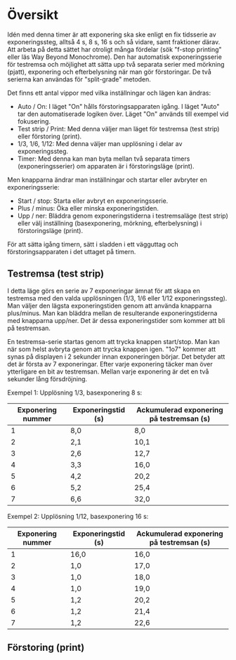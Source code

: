 # Översikt

Idén med denna timer är att exponering ska ske enligt en fix tidsserie av exponeringssteg, alltså 4 s, 8 s, 16 s och så vidare, samt fraktioner därav. Att arbeta på detta sättet har otroligt många fördelar (sök "f-stop printing" eller läs Way Beyond Monochrome). Den har automatisk exponeringsserie för testremsa och möjlighet att sätta upp två separata serier med mörkning (pjatt), exponering och efterbelysning när man gör förstoringar. De två serierna kan användas för "split-grade" metoden.

Det finns ett antal vippor med vilka inställningar och lägen kan ändras:

* Auto / On: I läget "On" hålls förstoringsapparaten igång. I läget "Auto" tar den automatiserade logiken över. Läget "On" används till exempel vid fokusering.
* Test strip / Print: Med denna väljer man läget för testremsa (test strip) eller förstoring (print).
* 1/3, 1/6, 1/12: Med denna väljer man upplösning i delar av exponeringssteg.
* Timer: Med denna kan man byta mellan två separata timers (exponeringsserier) om apparaten är i förstoringsläge (print).

Men knapparna ändrar man inställningar och startar eller avbryter en exponeringsserie:

* Start / stop: Starta eller avbryt en exponeringsserie.
* Plus / minus: Öka eller minska exponeringstiden.
* Upp / ner: Bläddra genom exponeringstiderna i testremsaläge (test strip) eller välj inställning (basexponering, mörkning, efterbelysning) i förstoringsläge (print).

För att sätta igång timern, sätt i sladden i ett vägguttag och förstoringsapparaten i det uttaget på timern.

## Testremsa (test strip)

I detta läge görs en serie av 7 exponeringar ämnat för att skapa en testremsa med den valda upplösningen (1/3, 1/6 eller 1/12 exponeringssteg). Man väljer den lägsta exponeringstiden genom att använda knapparna plus/minus. Man kan bläddra mellan de resulterande exponeringstiderna med knapparna upp/ner. Det är dessa exponeringstider som kommer att bli på testremsan.

En testremsa-serie startas genom att trycka knappen start/stop. Man kan när som helst avbryta genom att trycka knappen igen. "1o7" kommer att synas på displayen i 2 sekunder innan exponeringen börjar. Det betyder att det är första av 7 exponeringar. Efter varje exponering täcker man över ytterligare en bit av testremsan. Mellan varje exponering är det en två sekunder lång försdröjning.

Exempel 1: Upplösning 1/3, basexponering 8 s:

| Exponering nummer | Exponeringstid (s) | Ackumulerad exponering på testremsan (s) |
|-------------------|--------------------|------------------------------------------|
| 1                 | 8,0                | 8,0                                      |
| 2                 | 2,1                | 10,1                                     |
| 3                 | 2,6                | 12,7                                     |
| 4                 | 3,3                | 16,0                                     |
| 5                 | 4,2                | 20,2                                     |
| 6                 | 5,2                | 25,4                                     |
| 7                 | 6,6                | 32,0                                     |

Exempel 2: Upplösning 1/12, basexponering 16 s:

| Exponering nummer | Exponeringstid (s) | Ackumulerad exponering på testremsan (s) |
|-------------------|--------------------|------------------------------------------|
| 1                 | 16,0               | 16,0                                     |
| 2                 | 1,0                | 17,0                                     |
| 3                 | 1,0                | 18,0                                     |
| 4                 | 1,0                | 19,0                                     |
| 5                 | 1,2                | 20,2                                     |
| 6                 | 1,2                | 21,4                                     |
| 7                 | 1,2                | 22,6                                     |

## Förstoring (print)

